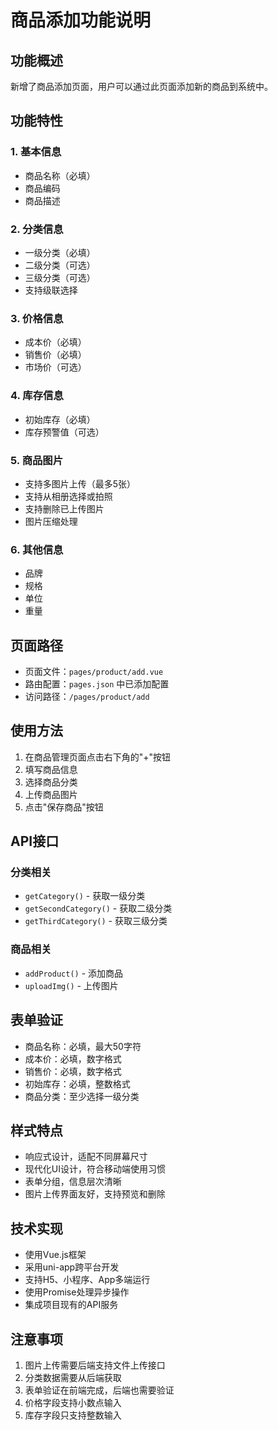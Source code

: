 # 商品添加功能说明

## 功能概述

新增了商品添加页面，用户可以通过此页面添加新的商品到系统中。

## 功能特性

### 1. 基本信息
- 商品名称（必填）
- 商品编码
- 商品描述

### 2. 分类信息
- 一级分类（必填）
- 二级分类（可选）
- 三级分类（可选）
- 支持级联选择

### 3. 价格信息
- 成本价（必填）
- 销售价（必填）
- 市场价（可选）

### 4. 库存信息
- 初始库存（必填）
- 库存预警值（可选）

### 5. 商品图片
- 支持多图片上传（最多5张）
- 支持从相册选择或拍照
- 支持删除已上传图片
- 图片压缩处理

### 6. 其他信息
- 品牌
- 规格
- 单位
- 重量

## 页面路径

- 页面文件：`pages/product/add.vue`
- 路由配置：`pages.json` 中已添加配置
- 访问路径：`/pages/product/add`

## 使用方法

1. 在商品管理页面点击右下角的"+"按钮
2. 填写商品信息
3. 选择商品分类
4. 上传商品图片
5. 点击"保存商品"按钮

## API接口

### 分类相关
- `getCategory()` - 获取一级分类
- `getSecondCategory()` - 获取二级分类
- `getThirdCategory()` - 获取三级分类

### 商品相关
- `addProduct()` - 添加商品
- `uploadImg()` - 上传图片

## 表单验证

- 商品名称：必填，最大50字符
- 成本价：必填，数字格式
- 销售价：必填，数字格式
- 初始库存：必填，整数格式
- 商品分类：至少选择一级分类

## 样式特点

- 响应式设计，适配不同屏幕尺寸
- 现代化UI设计，符合移动端使用习惯
- 表单分组，信息层次清晰
- 图片上传界面友好，支持预览和删除

## 技术实现

- 使用Vue.js框架
- 采用uni-app跨平台开发
- 支持H5、小程序、App多端运行
- 使用Promise处理异步操作
- 集成项目现有的API服务

## 注意事项

1. 图片上传需要后端支持文件上传接口
2. 分类数据需要从后端获取
3. 表单验证在前端完成，后端也需要验证
4. 价格字段支持小数点输入
5. 库存字段只支持整数输入 